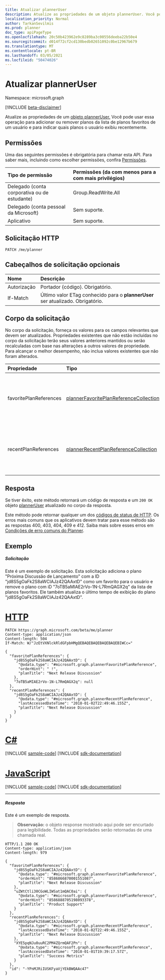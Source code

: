 ```yaml
---
title: Atualizar plannerUser
description: Atualize as propriedades de um objeto plannerUser. Você pode usar essa operação para adicionar ou remover planos da lista de planos favoritos de um usuário e para indicar quais planos o usuário exibiu recentemente.
localization_priority: Normal
author: TarkanSevilmis
ms.prod: planner
doc_type: apiPageType
ms.openlocfilehash: 20c50b423962e9c8289ba3c00556deeba22b50e4
ms.sourcegitcommit: d014f72cf2cd130bedb02651092c0be12967b679
ms.translationtype: MT
ms.contentlocale: pt-BR
ms.lasthandoff: 03/05/2021
ms.locfileid: "50474026"
---
```

# <a name="update-planneruser"></a>Atualizar plannerUser

Namespace: microsoft.graph

[!INCLUDE [beta-disclaimer](../../includes/beta-disclaimer.md)]

Atualize as propriedades de um [objeto plannerUser.](../resources/planneruser.md) Você pode usar essa operação para adicionar ou remover planos da lista de planos favoritos de um usuário e para indicar quais planos o usuário exibiu recentemente.

## <a name="permissions"></a>Permissões
Uma das seguintes permissões é obrigatória para chamar esta API. Para saber mais, incluindo como escolher permissões, confira [Permissões](/graph/permissions-reference).

|Tipo de permissão      | Permissões (da com menos para a com mais privilégios)              |
|:--------------------|:---------------------------------------------------------|
|Delegado (conta corporativa ou de estudante) | Group.ReadWrite.All    |
|Delegado (conta pessoal da Microsoft) | Sem suporte.    |
|Aplicativo | Sem suporte. |

## <a name="http-request"></a>Solicitação HTTP
<!-- { "blockType": "ignored" } -->
```http
PATCH /me/planner
```
## <a name="optional-request-headers"></a>Cabeçalhos de solicitação opcionais
| Nome       | Descrição|
|:-----------|:-----------|
| Autorização  | Portador {código}. Obrigatório.|
| If-Match  | Último valor ETag conhecido para o **plannerUser** ser atualizado. Obrigatório.|

## <a name="request-body"></a>Corpo da solicitação
No corpo da solicitação, forneça os valores para os campos relevantes que devem ser atualizados. Propriedades existentes que não estão incluídas no corpo da solicitação terão seus valores anteriores mantidos ou serão recalculadas com base nas alterações a outros valores de propriedade. Para alcançar o melhor desempenho, não inclua valores existentes que não foram alterados.

| Propriedade     | Tipo   |Descrição|
|:---------------|:--------|:----------|
|favoritePlanReferences|[plannerFavoritePlanReferenceCollection](../resources/plannerfavoriteplanreferencecollection.md)|Alterações na coleção que contém as referências aos planos que o usuário marcou como favorito.|
|recentPlanReferences|[plannerRecentPlanReferenceCollection](../resources/plannerrecentplanreferencecollection.md)|Alterações na coleção que contém as referências aos planos que o usuário exibiu recentemente.|

## <a name="response"></a>Resposta
Se tiver êxito, este método retornará um código de resposta e um `200 OK` objeto [plannerUser](../resources/planneruser.md) atualizado no corpo da resposta.

Este método pode retornar qualquer um dos [códigos de status de HTTP](/graph/errors). Os erros mais comuns que os aplicativos devem tratar para esse método são as respostas 400, 403, 404, 409 e 412. Saiba mais sobre esses erros em [Condições de erro comuns do Planner](../resources/planner-overview.md#common-planner-error-conditions).
## <a name="example"></a>Exemplo
##### <a name="request"></a>Solicitação
Este é um exemplo de solicitação. Esta solicitação adiciona o plano "Próxima Discussão de Lançamento" com a ID "jd8S5gOaFk2S8aWCIAJz42QAAxtD" como um favorito para o usuário e remove o plano com iD "7oTB5aMIAE2rVo-1N-L7RmQAGX2q" da lista de planos favoritos.
Ele também atualiza o último tempo de exibição do plano "jd8S5gOaFk2S8aWCIAJz42QAAxtD".

# <a name="http"></a>[HTTP](#tab/http)
<!-- {
  "blockType": "request",
  "name": "update_planneruser"
}-->
```http
PATCH https://graph.microsoft.com/beta/me/planner
Content-type: application/json
Content-length: 504
If-Match: W/"JzEtVXNlckRldGFpbHMgQEBAQEBAQEBAQEBAQEBIWCc="

{
  "favoritePlanReferences": {
    "jd8S5gOaFk2S8aWCIAJz42QAAxtD": {
      "@odata.type": "#microsoft.graph.plannerFavoritePlanReference",
      "orderHint": " !",
      "planTitle": "Next Release Discussion"
    },
    "7oTB5aMIAE2rVo-1N-L7RmQAGX2q": null
  },
  "recentPlanReferences": {
    "jd8S5gOaFk2S8aWCIAJz42QAAxtD": {
      "@odata.type": "#microsoft.graph.plannerRecentPlanReference",
      "lastAccessedDateTime": "2018-01-02T22:49:46.155Z",
      "planTitle": "Next Release Discussion"
    }
  }
}
```
# <a name="c"></a>[C#](#tab/csharp)
[!INCLUDE [sample-code](../includes/snippets/csharp/update-planneruser-csharp-snippets.md)]
[!INCLUDE [sdk-documentation](../includes/snippets/snippets-sdk-documentation-link.md)]

# <a name="javascript"></a>[JavaScript](#tab/javascript)
[!INCLUDE [sample-code](../includes/snippets/javascript/update-planneruser-javascript-snippets.md)]
[!INCLUDE [sdk-documentation](../includes/snippets/snippets-sdk-documentation-link.md)]

---

##### <a name="response"></a>Resposta
Este é um exemplo de resposta. 

>**Observação:** o objeto response mostrado aqui pode ser encurtado para legibilidade. Todas as propriedades serão retornadas de uma chamada real.

<!-- {
  "blockType": "response",
  "truncated": true,
  "@odata.type": "microsoft.graph.plannerUser"
} -->
```http
HTTP/1.1 200 OK
Content-type: application/json
Content-length: 979

{
  "favoritePlanReferences": {
    "jd8S5gOaFk2S8aWCIAJz42QAAxtD": {
      "@odata.type": "#microsoft.graph.plannerFavoritePlanReference",
      "orderHint": "8586866870001551087",
      "planTitle": "Next Release Discussion"
    },
    "uZWtCtli30CGoWLIWSat1mQAC0ai": {
      "@odata.type": "#microsoft.graph.plannerFavoritePlanReference",
      "orderHint": "8586888705198093378",
      "planTitle": "Product Support"
    }
  },
  "recentPlanReferences": {
    "jd8S5gOaFk2S8aWCIAJz42QAAxtD": {
      "@odata.type": "#microsoft.graph.plannerRecentPlanReference",
      "lastAccessedDateTime": "2018-01-02T22:49:46.155Z",
      "planTitle": "Next Release Discussion"
    },
    "XYE5pqNJu0uuRC2PM4ZQrmQAF2Pn": {
      "@odata.type": "#microsoft.graph.plannerRecentPlanReference",
      "lastAccessedDateTime": "2018-01-01T19:39:17.57Z",
      "planTitle": "Success Metrics"
    }
  },
  "id": "-YPnMJRiIUSKFyaVjYEkBWQAAc47"
}
```

<!-- uuid: 8fcb5dbc-d5aa-4681-8e31-b001d5168d79
2015-10-25 14:57:30 UTC -->
<!--
{
  "type": "#page.annotation",
  "description": "Update planneruser",
  "keywords": "",
  "section": "documentation",
  "tocPath": "",
  "suppressions": []
}
-->


